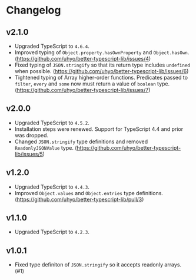 # Changelog

## v2.1.0

- Upgraded TypeScript to `4.6.4`.
- Improved typing of `Object.property.hasOwnProperty` and `Object.hasOwn`. (https://github.com/uhyo/better-typescript-lib/issues/4)
- Fixed typing of `JSON.stringify` so that its return type includes `undefined` when possible. (https://github.com/uhyo/better-typescript-lib/issues/6)
- Tightened typing of Array higher-order functions. Predicates passed to `filter`, `every` and `some` now must return a value of `boolean` type. (https://github.com/uhyo/better-typescript-lib/issues/7)

## v2.0.0

- Upgraded TypeScript to `4.5.2`.
- Installation steps were renewed. Support for TypeScript 4.4 and prior was dropped.
- Changed `JSON.stringify` type definitions and removed `ReadonlyJSONValue` type. (https://github.com/uhyo/better-typescript-lib/issues/5)

## v1.2.0

- Upgraded TypeScript to `4.4.3`.
- Improved `Object.values` and `Object.entries` type definitions. (https://github.com/uhyo/better-typescript-lib/pull/3)

## v1.1.0

- Upgraded TypeScript to `4.2.3`.

## v1.0.1

- Fixed type definiton of `JSON.stringify` so it accepts readonly arrays. (#1)
